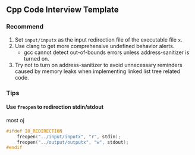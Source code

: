 ## Cpp Code Interview Template

### Recommend

1. Set `input/inputx` as the input redirection file of the executable file `x`.
2. Use clang to get more comprehensive undefined behavior alerts.
   - gcc cannot detect out-of-bounds errors unless address-sanitizer is turned on.
3. Try not to turn on address-sanitizer to avoid unnecessary reminders caused by memory leaks when implementing linked list tree related code.

### Tips

#### Use `freopen` to redirection stdin/stdout

most oj

```cpp
#ifdef IO_REDIRECTION
    freopen("../input/inputx", "r", stdin);
    freopen("../output/outputx", "w", stdout);
#endif
```

